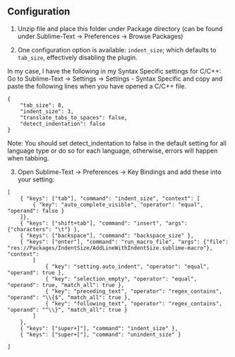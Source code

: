 ## Configuration



1. Unzip file and place this folder under Package directory (can be found under Sublime-Text -> Preferences -> Browse Packages)


2. One configuration option is available: `indent_size`; which defaults to
`tab_size`, effectively disabling the plugin.

In my case, I have the following in my Syntax Specific settings for C/C++:
Go to Sublime-Text -> Settings -> Settings - Syntax Specific and copy and paste the following lines when you have opened a C/C++ file.
```
{
    "tab_size": 8,
    "indent_size": 3,
    "translate_tabs_to_spaces": false,
    "detect_indentation": false
}
```
Note: You should set detect_indentation to false in the default setting for all language type or do so for each language, otherwise, errors will happen when tabbing.

3. Open Sublime-Text -> Preferences -> Key Bindings and add these into your setting:
```
[
	{ "keys": ["tab"], "command": "indent_size", "context": [
		{ "key": "auto_complete_visible", "operator": "equal", "operand": false }
	]},
	{ "keys": ["shift+tab"], "command": "insert", "args": {"characters": "\t"} },
	{ "keys": ["backspace"], "command": "backspace_size" },
	{ "keys": ["enter"], "command": "run_macro_file", "args": {"file": "res://Packages/IndentSize/AddLineWithIndentSize.sublime-macro"}, "context":
		[
			{ "key": "setting.auto_indent", "operator": "equal", "operand": true },
			{ "key": "selection_empty", "operator": "equal", "operand": true, "match_all": true },
			{ "key": "preceding_text", "operator": "regex_contains", "operand": "\\{$", "match_all": true },
			{ "key": "following_text", "operator": "regex_contains", "operand": "^\\}", "match_all": true }
		]
	},
	{ "keys": ["super+]"], "command": "indent_size" },
	{ "keys": ["super+["], "command": "unindent_size" }
	
]
```
